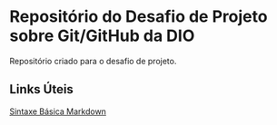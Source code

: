 # Repositório do Desafio de Projeto sobre Git/GitHub da DIO
Repositório criado para o desafio de projeto.

## Links Úteis 
[Sintaxe Básica Markdown](https://www.markdownguide.org/basic-syntax/)
